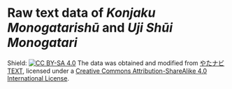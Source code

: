# Raw text data of _Konjaku Monogatarishū_ and _Uji Shūi Monogatari_ 
Shield: [![CC BY-SA 4.0][cc-by-sa-shield]][cc-by-sa]
The data was obtained and modified from [やたナビTEXT](http://yatanavi.org/text/index.html),
licensed under a
[Creative Commons Attribution-ShareAlike 4.0 International License][cc-by-sa].

[cc-by-sa]: http://creativecommons.org/licenses/by-sa/4.0/
[cc-by-sa-image]: https://licensebuttons.net/l/by-sa/4.0/88x31.png
[cc-by-sa-shield]: https://img.shields.io/badge/License-CC%20BY--SA%204.0-lightgrey.svg

